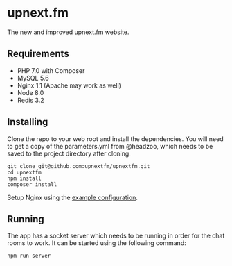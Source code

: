 upnext.fm
=========
The new and improved upnext.fm website.

## Requirements
* PHP 7.0 with Composer
* MySQL 5.6
* Nginx 1.1 (Apache may work as well)
* Node 8.0
* Redis 3.2

## Installing

Clone the repo to your web root and install the dependencies. You will need to get a copy of the parameters.yml from @headzoo, which needs to be saved to the project directory after cloning.

```
git clone git@github.com:upnextfm/upnextfm.git
cd upnextfm
npm install
composer install
```

Setup Nginx using the [example configuration](docs/nginx.md).

## Running
The app has a socket server which needs to be running in order for the chat rooms to work. It can be started using the following command:

```
npm run server
```
